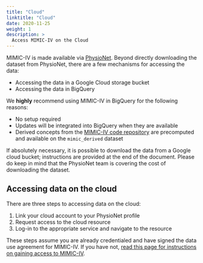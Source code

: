 ```yaml
---
title: "Cloud"
linktitle: "Cloud"
date: 2020-11-25
weight: 1
description: >
  Access MIMIC-IV on the Cloud
---
```


MIMIC-IV is made available via [PhysioNet](https://physionet.org/content/mimiciv/). Beyond directly downloading the dataset from PhysioNet, there are a few mechanisms for accessing the data:

* Accessing the data in a Google Cloud storage bucket
* Accessing the data in BigQuery

We **highly** recommend using MIMIC-IV in BigQuery for the following reasons:

* No setup required
* Updates will be integrated into BigQuery when they are available
* Derived concepts from the [MIMIC-IV code repository](https://www.github.com/MIT-LCP/mimic-iv) are precomputed and available on the `mimic_derived` dataset

If absolutely necessary, it is possible to download the data from a Google cloud bucket; instructions are provided at the end of the document.
Please do keep in mind that the PhysioNet team is covering the cost of downloading the dataset.

## Accessing data on the cloud

There are three steps to accessing data on the cloud:

1. Link your cloud account to your PhysioNet profile
2. Request access to the cloud resource
3. Log-in to the appropriate service and navigate to the resource

These steps assume you are already credentialed and have signed the data use agreement for MIMIC-IV.
If you have not, [read this page for instructions on gaining access to MIMIC-IV](/docs/access).
